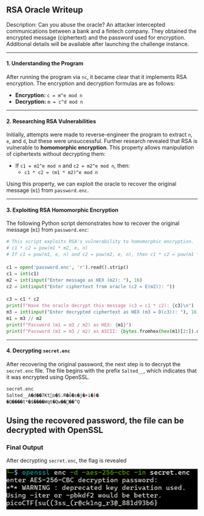 ## RSA Oracle Writeup
Description: Can you abuse the oracle? An attacker intercepted communications between a bank and a fintech company. They obtained the encrypted message (ciphertext) and the password used for encryption. Additional details will be available after launching the challenge instance.

---
#### 1. Understanding the Program
After running the program via `nc`, it became clear that it implements RSA encryption. The encryption and decryption formulas are as follows:
- **Encryption:** `c = m^e mod n`
- **Decryption:** `m = c^d mod n`

---

#### 2. Researching RSA Vulnerabilities
Initially, attempts were made to reverse-engineer the program to extract `n`, `e`, and `d`, but these were unsuccessful. Further research revealed that RSA is vulnerable to **homomorphic encryption**. This property allows manipulation of ciphertexts without decrypting them:
- If `c1 = m1^e mod n` and `c2 = m2^e mod n`, then:
  - `c1 * c2 = (m1 * m2)^e mod n`

Using this property, we can exploit the oracle to recover the original message (`m1`) from `password.enc`.

---

#### 3. Exploiting RSA Homomorphic Encryption
The following Python script demonstrates how to recover the original message (`m1`) from `password.enc`:

```python
# This script exploits RSA's vulnerability to homomorphic encryption.
# c1 * c2 = pow(m1 * m2, e, n)
# If c1 = pow(m1, e, n) and c2 = pow(m2, e, n), then c1 * c2 = pow(m1 * m2, e, n)

c1 = open('password.enc', 'r').read().strip()
c1 = int(c1)
m2 = int(input("Enter message as HEX (m2): "), 16)
c2 = int(input("Enter ciphertext from oracle (c2 = E(m2)): "))

c3 = c1 * c2
print(f"Have the oracle decrypt this message (c3 = c1 * c2): {c3}\n")
m3 = int(input("Enter decrypted ciphertext as HEX (m3 = D(c3)): "), 16)
m1 = m3 // m2
print(f"Password (m1 = m3 / m2) as HEX: {m1}")
print(f"Password (m1 = m3 / m2) as ASCII: {bytes.fromhex(hex(m1)[2:]).decode('utf-8')}")
```

---

#### 4. Decrypting `secret.enc`
After recovering the original password, the next step is to decrypt the `secret.enc` file. The file begins with the prefix `Salted__`, which indicates that it was encrypted using OpenSSL.

```bash
secret.enc
Salted__A�d��7Kto�S.R�ȱ�s�j�+i�)�
�Q����t*�$����Wqt�Qw����^Q
```
Using the recovered password, the file can be decrypted with OpenSSL
---

### Final Output
After decrypting `secret.enc`, the flag is revealed

![Decryption Process](image-1.png)